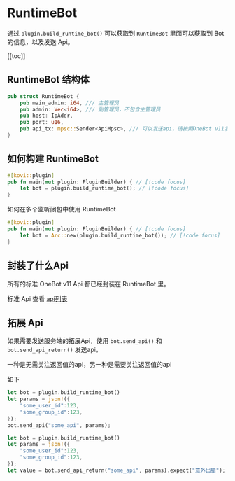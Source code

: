 # RuntimeBot

通过 `plugin.build_runtime_bot()` 可以获取到 `RuntimeBot` 里面可以获取到 Bot 的信息，以及发送 Api。

[[toc]]

## RuntimeBot 结构体

```rust
pub struct RuntimeBot {
    pub main_admin: i64, /// 主管理员
    pub admin: Vec<i64>, /// 副管理员，不包含主管理员
    pub host: IpAddr,
    pub port: u16,
    pub api_tx: mpsc::Sender<ApiMpsc>, /// 可以发送api，请按照OneBot v11发送api，不然会失败
}
```

## 如何构建 RuntimeBot

```rust
#[kovi::plugin]
pub fn main(mut plugin: PluginBuilder) { // [!code focus]
    let bot = plugin.build_runtime_bot(); // [!code focus]
}
```

如何在多个监听闭包中使用 RuntimeBot

```rust
#[kovi::plugin]
pub fn main(mut plugin: PluginBuilder) { // [!code focus]
    let bot = Arc::new(plugin.build_runtime_bot()); // [!code focus]
}
```

## 封装了什么Api

所有的标准 OneBot v11 Api 都已经封装在 RuntimeBot 里。

标准 Api 查看 [api列表](/plugin/api)


## 拓展 Api
如果需要发送服务端的拓展Api，使用 `bot.send_api()` 和 `bot.send_api_return()` 发送api。

一种是无需关注返回值的api，另一种是需要关注返回值的api

如下
```rust
let bot = plugin.build_runtime_bot()
let params = json!({
    "some_user_id":123,
    "some_group_id":123,
});
bot.send_api("some_api", params);
```

```rust
let bot = plugin.build_runtime_bot()
let params = json!({
    "some_user_id":123,
    "some_group_id":123,
});
let value = bot.send_api_return("some_api", params).expect("意外出错");
```




